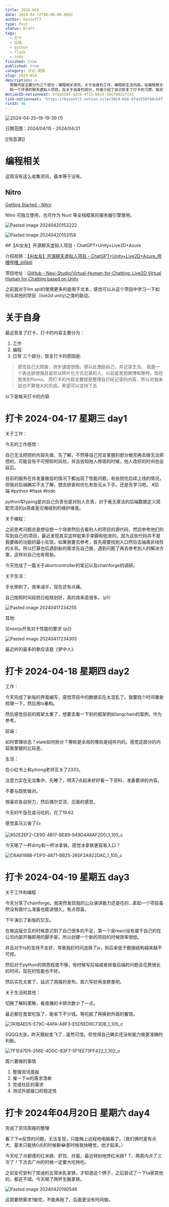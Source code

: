 ```yaml
---
title: 2024-W16
date: 2024-04-12T00:00:00.000Z
author: KazooTTT
type: Post
status: Draft
tags:
  - 打卡
  - 后端
  - python
  - flask
  - todo
finished: true
published: true
category: 日记-周报
slug: 2024-W16
description: >-
  周报内容主要分为三个部分：编程相关资讯、关于自身的工作、编程和生活内容。在编程相关资讯部分，作者介绍了 Nitro
  和一个开源的聊天虚拟人项目。在关于自身的部分，作者介绍了自己恢复了打卡的习惯，每天记录工作、编程和生活的内容。在工作方面，作者分享了自己的工作感悟和对后端的疑惑；在编程方面，作者提到了自己对状态管理和数据结构的不足；在生活方面，作者记录了自己的饮食和娱乐等日常生活。
NotionID-notionnext: 6fda550f-4dcb-4f15-bbc6-38ef98227143
link-notionnext: 'https://kazoottt.notion.site/2024-W16-6fda550f4dcb4f15bbc638ef98227143'
rinId: 96
---
```


![2024-04-20-19-19-39 (1)](https://pictures.kazoottt.top/2024/04/20240420-5449c27ccc85a12d0a1446f35d2c0cbd.jpeg)

日期范围：2024/04/15 - 2024/04/21

[[信息源]]

# 编程相关

这周没有这么收集资讯，基本等于没有。

## Nitro

[Getting Started - Nitro](https://nitro.unjs.io/guide)

Nitro 可独立使用，也可作为 Nuxt 等全栈框架的服务器引擎使用。

![Pasted image 20240420153222](https://pictures.kazoottt.top/2024/04/20240420-646bfaae1c6d4632d4999c40daa7c7a4.png)

![Pasted image 20240420153158](https://pictures.kazoottt.top/2024/04/20240420-70eda1053e7a6eafb76f0953f79f3e52.png)

##【AI女友】开源聊天虚拟人项目 - ChatGPT+Unity+Live2D+Azure

介绍视频：[【AI女友】开源聊天虚拟人项目 - ChatGPT+Unity+Live2D+Azure\_哔哩哔哩\_bilibili](https://www.bilibili.com/video/BV1CW4y1X7PK/)

项目地址：[GitHub - Navi-Studio/Virtual-Human-for-Chatting: Live2D Virtual Human for Chatting based on Unity](https://github.com/Navi-Studio/Virtual-Human-for-Chatting)

之前我对于llm api的使用更多的是用于文本，感觉可以从这个项目中学习一下如何与其他的项目（live2d unity)之类的联动。

# 关于自身

最近恢复了打卡，打卡的内容主要分为：

1. 工作
2. 编程
3. 日常
   三个部分，恢复打卡的原因是:

> 感觉自己太颓废，进步速度很慢。想以此激励自己，并记录生活。
> 我是一个表达欲很强且喜欢以碎片化方式记录的人，以前是发到微博和推特，现在是发到flomo。
> 而打卡的内容主要就是整理自已经记录的内容，所以对我来说也不算很大的负担。希望可以坚持下去

以下是每天打卡的内容

# 打卡 2024-04-17 星期三 day1

关于工作：

今天的工作感悟：

自己无法把控的内容先做、先了解，不然等自己完全掌握的部分做完再去做无法把控的，可能会有不可预知的风险，并且告知他人修改的时候，他人改好的时间也会延后。

目前的服务在并发量极低的情况下都出现了性能问题，有些担忧后续上线的情况，但我对后端确实不太了解，想去排查和优化有些无从下手。还是先学习吧。 #后端 #python #flask #todo

python写typing是对自己负责也是对别人负责，对于毫无章法的后端数据定义搭配灵活的js简直是灾难级别的维护难度。

关于编程：

之前思考问题总是想设想一个场景然后去看别人的项目的源代码，然后参考他们的写到自己i的项目，最近发现其实这样挺束手束脚和低效的。因为这些代码并不是我要做的功能的最小实现，如果我要去参考，首先需要找到入口然后去抽离非线性的关系。所以打算也后遇到新的需求先自己做，遇到问题了再去参考别人的解决方案，这样对自己也有帮助。

今天完成了一篇关于abortcontroller的笔记以及chainforge的调研。

关于生活：

手长倒刺了，效率减半，现在还有点痛。

自己按照时间段把日程规划好，真的效率高很多。（p1）

![Pasted image 20240417234255](https://pictures.kazoottt.top/2024/04/20240417-1d4478ac57e44c15984522aa169c6011.png)

其他:

论nextjs开发对于性能的要求 (p2)

![Pasted image 20240417234305](https://pictures.kazoottt.top/2024/04/20240417-45f2279559a2fe72e430d38242eeef7a.png)

最近听的最多的歌应该是《梦中人》

# 打卡 2024-04-18 星期四 day2

工作：

今天完成了新版的界面编写，感觉项目中的数据实在太混乱了。我要找个时间重新梳理一下，然后用ts重构。

然后感觉目前的框架太重了，想要去看一下别的框架例如langchain的案例，作为参考。

前端：

如何管理状态？state如何拆分？哪些是全局的哪些是组件内的。感觉这部分的内容我掌握的比较差。

生活：

在小红书上和yihong老师互关了2333。

注意力实在无法集中，先睡了，明天7点起来好好看一下资料，准备要讲的内容。

不要与趋势做对。

很喜欢各自努力，然后偶尔交流、见面的感觉。

今天的午饭在盒马吃的，花了19.62

感觉盒马又香了👍

![852E2EF2-CE90-4B17-BE89-949D448AF2DD_1_105_c](https://pictures.kazoottt.top/2024/04/20240420-23751abb6ce94943f3733424c793d20c.jpeg)

今天喝了一杯dirty和一杯冰拿铁。感觉冰拿铁更容易入口？

![C6A8198B-FDF0-4871-BB25-260F2A922DAC_1_105_c](https://pictures.kazoottt.top/2024/04/20240420-2df2d041a0fff2789512256c1d56c4f5.jpeg)

# 打卡 2024-04-19 星期五 day3

关于工作和编程：

今天分享了chainforge。我突然发现我的公众演讲能力还是在的...拿起一个项目虽然没有做什么准备也能讲很久。有点惊喜。

下午演示了新版的交互。

在做这版交互的时候意识到了自己很多的不足，第一个是react没有属于自己的在公司内部开箱即用的脚手架，所以创建一个新的项目的时候效率很低。

并且对于ts的支持不友好，导致我赶时间选择了js，到后来低于数据结构越来越不可控。

然后对于python的熟悉程度不够，有时候写后端或者排查后端的问题会花费很长的时间，现在的性能也不好。

然后实在太累了，延迟了周报的发布。周六写好再发群里吧。

关于生活和其他：

切换了解码策略，看直播的卡顿次数少了一点。

最近都在食堂吃饭了，能省下不少钱。等吃腻了再换到外面的餐馆。

![7A1BAED5-E79C-4AFA-A8F3-E5D5ED9C73DB_1_105_c](https://pictures.kazoottt.top/2024/04/20240420-4a6433c4f6a897be4c68b25a6d4ea9ab.jpeg)

SQQQ大涨，昨天期权卖飞了...虽然可惜，但觉得自己确实还没有能力做更准确的判断。

![7F1E47D5-256E-4DDC-83F7-5F1EE73FF422_1_102_o](https://pictures.kazoottt.top/2024/04/20240420-9b69dd248d50cd1a0e6b7e465c63936b.jpeg)

周六要做的事情

1. 整理资讯周报
2. 催一下w的需求清单
3. 完成社区的需求
4. 测试外部接口的稳定性

# 打卡 2024年04月20日 星期六 day4

完成了资讯周报的整理

看了下w反馈的问题，无法复现，只能晚上远程他电脑看了。（我们俩时差有点大，基本只能快0点的时候聊😂那时候我快睡觉，他才起来。）

今天吃了点都德的红米肠、虾饺、炒面，最近特别地馋红米肠T T，两周内点了三次了！下次去广州的时候一定要大吃特吃。

之前安可安利了库迪的五常米乳拿铁，才知道这个牌子，之后尝试了一下ta家其他的，都还不错。今天喝了两杯生酪拿铁。

![Pasted image 20240420190546](https://pictures.kazoottt.top/2024/04/20240420-a90142a73b9cc1dc3d38ce2c8192a6dc.png)

这周要把需求1做完，不能再拖了，后面更没有时间做。
